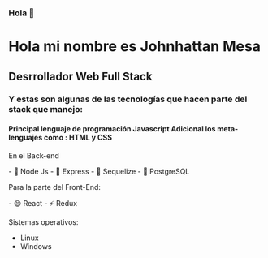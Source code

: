### Hola  👋


<h1>Hola mi nombre es Johnhattan Mesa</h1>
<h2>Desrrollador Web Full Stack </h2>

<h3>Y estas son algunas de las tecnologías que hacen parte del stack que manejo:</h3>

<h4>
Principal lenguaje de programación Javascript 
Adicional los meta- lenguajes como : HTML y CSS 
</h4>



<p>En el Back-end</p>
- 🌱 Node Js 
- 👯 Express 
- 🤔 Sequelize
- 💬 PostgreSQL

<p>Para la parte del Front-End:</p>
- 😄 React
- ⚡  Redux

Sistemas operativos:
- Linux
- Windows
